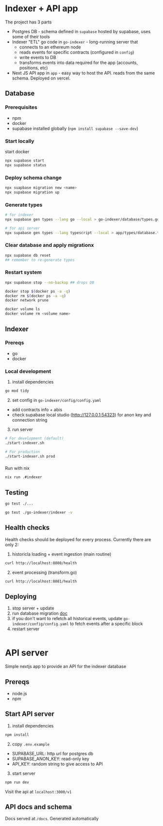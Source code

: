 # Indexer + API app
The project has 3 parts
- Postgres DB - schema defined in `supabase` hosted by supabase, uses some of their tools
- Indexer "ETL" go code in `go-indexer` - long-running server that
    - connects to an ethereum node
    - reads events for specific contracts (configured in `config`)
    - write events to DB
    - transforms events into data required for the app (accounts, positions, etc)
- Next JS API app in `app` - easy way to host the API. reads from the same schema. Deployed on vercel.

## Database
### Prerequisites
- npm
- docker
- supabase installed globally (`npm install supabase --save-dev`)

### Start locally
start docker
```bash
npx supabase start
npx supabase status
```

### Deploy schema change 
```bash
npx suapbase migration new <name>
npx supabase migration up
```

### Generate types
```bash
# for indexer
npx supabase gen types --lang go --local > go-indexer/database/types.go

# for api server
npx supabase gen types --lang typescript --local > app/types/database.ts

```

### Clear database and apply migrationx
```bash
npx supabase db reset
## remember to re-generate types
```

### Restart system
```bash
npx supabase stop --no-backup ## drops DB

docker stop $(docker ps -a -q)
docker rm $(docker ps -a -q)
docker network prune

docker volume ls
docker volume rm <volume name>
```

## Indexer

### Prereqs
- go
- docker

### Local development
1. install dependencies
```bash
go mod tidy
```

2. set config in `go-indexer/config/config.yaml`
- add contracts info + abis
- check supabase local studio (http://127.0.0.1:54323) for anon key and connection string

3. run server
```bash
# For development (default)
./start-indexer.sh

# For production
./start-indexer.sh prod
```

###
Run with nix
```bash
nix run .#indexer
```

## Testing
```bash
go test ./...  

go test ./go-indexer/indexer -v

```

## Health checks
Health checks should be deployed for every process. Currently there are only 2:
1. historicla loading + event ingestion (main routine) 
```bash
curl http://localhost:8080/health
```
2. event processing (transform.go)
```bash
curl http://localhost:8081/health
```

## Deploying
1. stop server + update
2. run database migration [doc](https://supabase.com/docs/guides/deployment/database-migrations#deploy-your-project)
3. if you don't want to refetch all historical events, update `go-indexer/config/config.yaml` to fetch events after a specific block
4. restart server
```

```

# API server
Simple nextjs app to provide an API for the indexer database

## Prereqs
- node.js
- npm

## Start API server
1. install dependencies
```bash
npm install
```

2. copy `.env.example`
- SUPABASE_URL: http url for postgres db
- SUPABASE_ANON_KEY: read-only key
- API_KEY: random string to give access to API

3. start server
```bash
npm run dev
```
Visit the api at `localhost:3000/v1`

## API docs and schema
Docs served at `/docs`. Generated automatically



